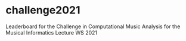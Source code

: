 # challenge2021
Leaderboard for the Challenge in Computational Music Analysis for the Musical Informatics Lecture WS 2021
